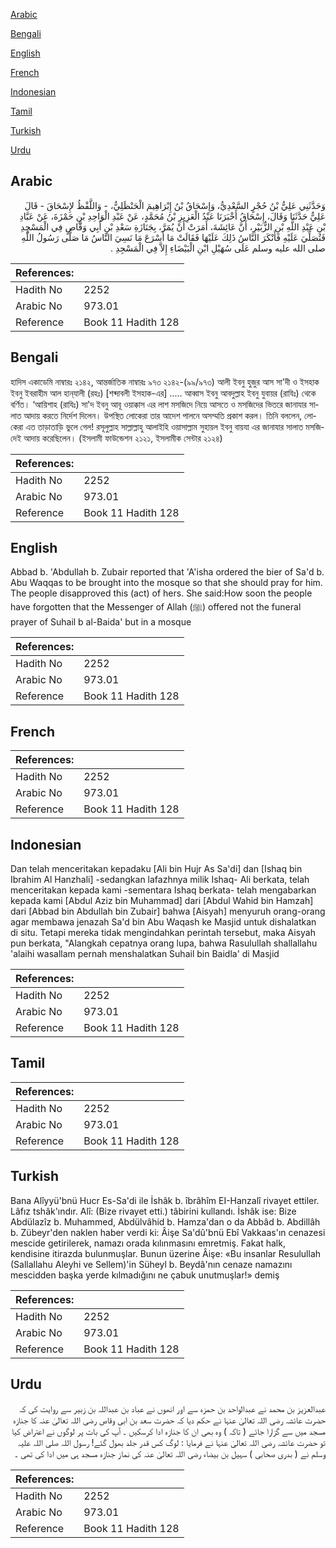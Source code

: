 [Arabic](#arabic)

[Bengali](#bengali)

[English](#english)

[French](#french)

[Indonesian](#indonesian)

[Tamil](#tamil)

[Turkish](#turkish)

[Urdu](#urdu)

## Arabic


<div dir="rtl" lang="ar" style={{fontSize:'larger',backgroundColor:'#f8f9fa',padding:20}}>
وَحَدَّثَنِي عَلِيُّ بْنُ حُجْرٍ السَّعْدِيُّ، وَإِسْحَاقُ بْنُ إِبْرَاهِيمَ الْحَنْظَلِيُّ، - وَاللَّفْظُ لإِسْحَاقَ - قَالَ عَلِيٌّ حَدَّثَنَا وَقَالَ، إِسْحَاقُ أَخْبَرَنَا عَبْدُ الْعَزِيزِ بْنُ مُحَمَّدٍ، عَنْ عَبْدِ الْوَاحِدِ بْنِ حَمْزَةَ، عَنْ عَبَّادِ بْنِ عَبْدِ اللَّهِ بْنِ الزُّبَيْرِ، أَنَّ عَائِشَةَ، أَمَرَتْ أَنْ يُمَرَّ، بِجَنَازَةِ سَعْدِ بْنِ أَبِي وَقَّاصٍ فِي الْمَسْجِدِ فَتُصَلِّيَ عَلَيْهِ فَأَنْكَرَ النَّاسُ ذَلِكَ عَلَيْهَا فَقَالَتْ مَا أَسْرَعَ مَا نَسِيَ النَّاسُ مَا صَلَّى رَسُولُ اللَّهِ صلى الله عليه وسلم عَلَى سُهَيْلِ ابْنِ الْبَيْضَاءِ إِلاَّ فِي الْمَسْجِدِ ‏.‏
</div>
<div style={{backgroundColor:'#f8f9fa',padding:20, marginBottom: 10}}><table> <thead> <tr> <th>References:</th> <th></th> </tr> </thead> <tbody><tr><td>Hadith No</td><td>2252</td></tr><tr><td>Arabic No</td><td>973.01</td></tr><tr><td>Reference</td><td>Book 11 Hadith 128</td></tr></tbody></table></div>

## Bengali


<div dir="ltr" lang="bn" style={{fontSize:'larger',backgroundColor:'#f8f9fa',padding:20}}>
হাদিস একাডেমি নাম্বারঃ ২১৪২, আন্তর্জাতিক নাম্বারঃ ৯৭৩ ২১৪২-(৯৯/৯৭৩) আলী ইবনু হুজুর আস সা'দী ও ইসহাক ইবনু ইবরাহীম আল হান্‌যালী (রহঃ) [শব্দাবলী ইসহাক-এর] ..... আব্বাস ইবনু আবদুল্লাহ ইবনু যুবায়র (রাযিঃ) থেকে বর্ণিত। ‘আয়িশাহ (রাযিঃ) সা'দ ইবনু আবূ ওয়াক্কাস এর লাশ মসজিদে নিয়ে আসতে ও মসজিদের ভিতরে জানাযার সালাত আদায় করতে নির্দেশ দিলেন। উপস্থিত লোকেরা তার আদেশ পালনে অসম্মতি প্রকাশ করল। তিনি বললেন, লোকেরা এত তাড়াতাড়ি ভুলে গেল! রসূলুল্লাহ সাল্লাল্লাহু আলাইহি ওয়াসাল্লাম সুহায়ল ইবনু বায়যা এর জানাযার সালাত মসজিদেই আদায় করেছিলেন। (ইসলামী ফাউন্ডেশন ২১২১, ইসলামীক সেন্টার ২১২৪)
</div>
<div style={{backgroundColor:'#f8f9fa',padding:20, marginBottom: 10}}><table> <thead> <tr> <th>References:</th> <th></th> </tr> </thead> <tbody><tr><td>Hadith No</td><td>2252</td></tr><tr><td>Arabic No</td><td>973.01</td></tr><tr><td>Reference</td><td>Book 11 Hadith 128</td></tr></tbody></table></div>

## English


<div dir="ltr" lang="en" style={{fontSize:'larger',backgroundColor:'#f8f9fa',padding:20}}>
Abbad b. 'Abdullah b. Zubair reported that 'A'isha ordered the bier of Sa'd b. Abu Waqqas to be brought into the mosque so that she should pray for him. The people disapproved this (act) of hers. She said:How soon the people have forgotten that the Messenger of Allah (ﷺ) offered not the funeral prayer of Suhail b al-Baida' but in a mosque
</div>
<div style={{backgroundColor:'#f8f9fa',padding:20, marginBottom: 10}}><table> <thead> <tr> <th>References:</th> <th></th> </tr> </thead> <tbody><tr><td>Hadith No</td><td>2252</td></tr><tr><td>Arabic No</td><td>973.01</td></tr><tr><td>Reference</td><td>Book 11 Hadith 128</td></tr></tbody></table></div>

## French


<div dir="ltr" lang="fr" style={{fontSize:'larger',backgroundColor:'#f8f9fa',padding:20}}>

</div>
<div style={{backgroundColor:'#f8f9fa',padding:20, marginBottom: 10}}><table> <thead> <tr> <th>References:</th> <th></th> </tr> </thead> <tbody><tr><td>Hadith No</td><td>2252</td></tr><tr><td>Arabic No</td><td>973.01</td></tr><tr><td>Reference</td><td>Book 11 Hadith 128</td></tr></tbody></table></div>

## Indonesian


<div dir="ltr" lang="id" style={{fontSize:'larger',backgroundColor:'#f8f9fa',padding:20}}>
Dan telah menceritakan kepadaku [Ali bin Hujr As Sa'di] dan [Ishaq bin Ibrahim Al Hanzhali] -sedangkan lafazhnya milik Ishaq- Ali berkata, telah menceritakan kepada kami -sementara Ishaq berkata- telah mengabarkan kepada kami [Abdul Aziz bin Muhammad] dari [Abdul Wahid bin Hamzah] dari [Abbad bin Abdullah bin Zubair] bahwa [Aisyah] menyuruh orang-orang agar membawa jenazah Sa'd bin Abu Waqash ke Masjid untuk dishalatkan di situ. Tetapi mereka tidak mengindahkan perintah tersebut, maka Aisyah pun berkata, "Alangkah cepatnya orang lupa, bahwa Rasulullah shallallahu 'alaihi wasallam pernah menshalatkan Suhail bin Baidla' di Masjid
</div>
<div style={{backgroundColor:'#f8f9fa',padding:20, marginBottom: 10}}><table> <thead> <tr> <th>References:</th> <th></th> </tr> </thead> <tbody><tr><td>Hadith No</td><td>2252</td></tr><tr><td>Arabic No</td><td>973.01</td></tr><tr><td>Reference</td><td>Book 11 Hadith 128</td></tr></tbody></table></div>

## Tamil


<div dir="ltr" lang="ta" style={{fontSize:'larger',backgroundColor:'#f8f9fa',padding:20}}>

</div>
<div style={{backgroundColor:'#f8f9fa',padding:20, marginBottom: 10}}><table> <thead> <tr> <th>References:</th> <th></th> </tr> </thead> <tbody><tr><td>Hadith No</td><td>2252</td></tr><tr><td>Arabic No</td><td>973.01</td></tr><tr><td>Reference</td><td>Book 11 Hadith 128</td></tr></tbody></table></div>

## Turkish


<div dir="ltr" lang="tr" style={{fontSize:'larger',backgroundColor:'#f8f9fa',padding:20}}>
Bana Alîyyü'bnü Hucr Es-Sa'di ile İshâk b. îbrâhîm EI-Hanzalî rivayet ettiler. Lâfız tshâk'ındır. Alî: (Bize rivayet etti.) tâbirini kullandı. İshâk ise: Bize Abdülazîz b. Muhammed, Abdülvâhid b. Hamza'dan o da Abbâd b. Abdillâh b. Zübeyr'den naklen haber verdi ki: Âişe Sa'dû'bnü Ebî Vakkaas'ın cenazesi mescide getirilerek, namazı orada kılınmasını emretmiş. Fakat halk, kendisine itirazda bulunmuşlar. Bunun üzerine Âişe: «Bu insanlar Resulullah (Sallallahu Aleyhi ve Sellem)'in Süheyl b. Beydâ'nın cenaze namazını mescidden başka yerde kılmadığını ne çabuk unutmuşlar!» demiş
</div>
<div style={{backgroundColor:'#f8f9fa',padding:20, marginBottom: 10}}><table> <thead> <tr> <th>References:</th> <th></th> </tr> </thead> <tbody><tr><td>Hadith No</td><td>2252</td></tr><tr><td>Arabic No</td><td>973.01</td></tr><tr><td>Reference</td><td>Book 11 Hadith 128</td></tr></tbody></table></div>

## Urdu


<div dir="rtl" lang="ur" style={{fontSize:'larger',backgroundColor:'#f8f9fa',padding:20}}>
عبدالعزیز بن محمد نے عبدالواحد بن حمزہ سے اور انھوں نے عباد بن عبداللہ بن زبیر سے روایت کی کہ حضرت عائشہ رضی اللہ تعالیٰ عنہا نے حکم دیا کہ حضرت سعد بن ابی وقاص رضی اللہ تعالیٰ عنہ کا جنازہ مسجد میں سے گزارا جائے ( تاکہ ) وہ بھی ان کا جنازہ ادا کرسکیں ۔ آپ کی بات پر لوگوں نے اعتراض کیا تو حضرت عائشہ رضی اللہ تعالیٰ عنہا نے فرمایا : لوگ کس قدر جلد بھول گئے! رسول اللہ صلی اللہ علیہ وسلم نے ( بدری صحابی ) سہیل بن بیضاء رضی اللہ تعالیٰ عنہ کی نماز جنازہ مسجد ہی میں ادا کی تھی ۔
</div>
<div style={{backgroundColor:'#f8f9fa',padding:20, marginBottom: 10}}><table> <thead> <tr> <th>References:</th> <th></th> </tr> </thead> <tbody><tr><td>Hadith No</td><td>2252</td></tr><tr><td>Arabic No</td><td>973.01</td></tr><tr><td>Reference</td><td>Book 11 Hadith 128</td></tr></tbody></table></div>